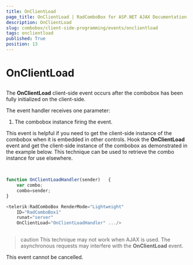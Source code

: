 ```yaml
---
title: OnClientLoad
page_title: OnClientLoad | RadComboBox for ASP.NET AJAX Documentation
description: OnClientLoad
slug: combobox/client-side-programming/events/onclientload
tags: onclientload
published: True
position: 13
---
```


# OnClientLoad



## 

The **OnClientLoad** client-side event occurs after the combobox has been fully initialized on the client-side.

The event handler receives one parameter:

1. The combobox instance firing the event.

This event is helpful if you need to get the client-side instance of the combobox when it is embedded in other controls. Hook the **OnClientLoad** event and get the client-side instance of the combobox as demonstrated in the example below. This technique can be used to retrieve the combo instance for use elsewhere.

````JavaScript
	     
	
function OnClientLoadHandler(sender)   {
	var combo;
	combo=sender;
}

<telerik:RadComboBox RenderMode="Lightweight" 
	ID="RadComboBox1" 
	runat="server" 
	OnClientLoad="OnClientLoadHandler" .../>
				
````



>caution This technique may not work when AJAX is used. The asynchronous requests may interfere with the **OnClientLoad** event.
>


This event cannot be cancelled.
